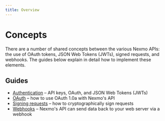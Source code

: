```yaml
---
title: Overview
---
```


# Concepts

There are a number of shared concepts between the various Nexmo APIs: the use of OAuth tokens, JSON Web Tokens (JWTs), signed requests, and webhooks. The guides below explain in detail how to implement these elements.

## Guides

* [Authentication](/concepts/guides/authentication) – API keys, OAuth, and JSON Web Tokens (JWTs)
* [OAuth](/concepts/guides/oauth) – how to use OAuth 1.0a with Nexmo's API
* [Signing requests](/concepts/guides/signing-messages) – how to cryptographically sign requests
* [Webhooks](/concepts/guides/webhooks) – Nexmo's API can send data back to your web server via a webhook
